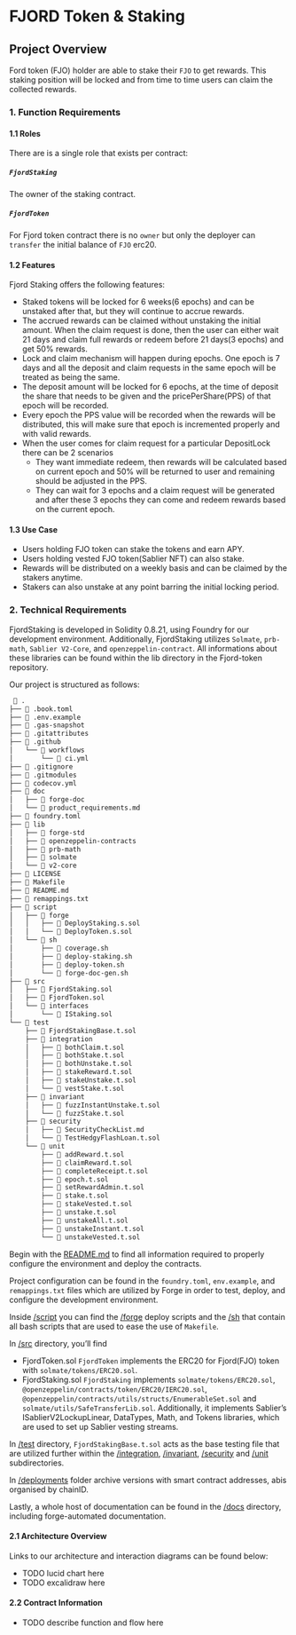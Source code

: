 # FJORD Token & Staking

## Project Overview

Ford token (FJO) holder are able to stake their `FJO` to get rewards. 
This staking position will be locked and from time to time users can claim the collected rewards.

### 1. Function Requirements

#### 1.1 Roles
There are is a single role that exists per contract:
##### `FjordStaking`
The owner of the staking contract.
##### `FjordToken`
For Fjord token contract there is no `owner` but only the deployer can `transfer` the initial balance of `FJO` erc20.


#### 1.2 Features
Fjord Staking offers the following features:
- Staked tokens will be locked for 6 weeks(6 epochs) and can be unstaked after that, but they will continue to accrue rewards.
- The accrued rewards can be claimed without unstaking the initial amount. When the claim request is done, then the user can either wait 21 days and claim full rewards or redeem before 21 days(3 epochs) and get 50% rewards.
- Lock and claim mechanism will happen during epochs. One epoch is 7 days and all the deposit and claim requests in the same epoch will be treated as being the same.
- The deposit amount will be locked for 6 epochs, at the time of deposit the share that needs to be given and the pricePerShare(PPS) of that epoch will be recorded.
- Every epoch the PPS value will be recorded when the rewards will be distributed, this will make sure that epoch is incremented properly and with valid rewards.
- When the user comes for claim request for a particular DepositLock there can be 2 scenarios
  - They want immediate redeem, then rewards will be calculated based on current epoch and 50% will be returned to user and remaining should be adjusted in the PPS.
  - They can wait for 3 epochs and a claim request will be generated and after these 3 epochs they can come and redeem rewards based on the current epoch.


#### 1.3 Use Case
- Users holding FJO token can stake the tokens and earn APY.
- Users holding vested FJO token(Sablier NFT) can also stake.
- Rewards will be distributed on a weekly basis and can be claimed by the stakers anytime.
- Stakers can also unstake at any point barring the initial locking period.


### 2. Technical Requirements
FjordStaking is developed in Solidity 0.8.21, using Foundry for our development environment.
Additionally, FjordStaking utilizes `Solmate`, `prb-math`, `Sablier V2-Core`, and `openzeppelin-contract`. All informations about these libraries can be found within the lib directory in the Fjord-token repository.

Our project is structured as follows:

```sh
  .
├──  .book.toml
├──  .env.example
├──  .gas-snapshot
├──  .gitattributes
├──  .github
│   └──  workflows
│       └──  ci.yml
├──  .gitignore
├──  .gitmodules
├──  codecov.yml
├──  doc
│   ├──  forge-doc
│   └──  product_requirements.md
├──  foundry.toml
├──  lib
│   ├──  forge-std
│   ├──  openzeppelin-contracts
│   ├──  prb-math
│   ├──  solmate
│   └──  v2-core
├──  LICENSE
├──  Makefile
├──  README.md
├──  remappings.txt
├──  script
│   ├──  forge
│   │   ├──  DeployStaking.s.sol
│   │   └──  DeployToken.s.sol
│   └──  sh
│       ├──  coverage.sh
│       ├──  deploy-staking.sh
│       ├──  deploy-token.sh
│       └──  forge-doc-gen.sh
├── 󱧼 src
│   ├──  FjordStaking.sol
│   ├──  FjordToken.sol
│   └──  interfaces
│       └──  IStaking.sol
└──  test
    ├──  FjordStakingBase.t.sol
    ├──  integration
    │   ├──  bothClaim.t.sol
    │   ├──  bothStake.t.sol
    │   ├──  bothUnstake.t.sol
    │   ├──  stakeReward.t.sol
    │   ├──  stakeUnstake.t.sol
    │   └──  vestStake.t.sol
    ├──  invariant
    │   ├──  fuzzInstantUnstake.t.sol
    │   └──  fuzzStake.t.sol
    ├──  security
    │   ├──  SecurityCheckList.md
    │   └──  TestHedgyFlashLoan.t.sol
    └──  unit
        ├──  addReward.t.sol
        ├──  claimReward.t.sol
        ├──  completeReceipt.t.sol
        ├──  epoch.t.sol
        ├──  setRewardAdmin.t.sol
        ├──  stake.t.sol
        ├──  stakeVested.t.sol
        ├──  unstake.t.sol
        ├──  unstakeAll.t.sol
        ├──  unstakeInstant.t.sol
        └──  unstakeVested.t.sol
```

Begin with the [README.md](/README.md) to find all information required to properly configure the environment and deploy the contracts.

Project configuration can be found in the `foundry.toml`, `env.example`, and `remappings.txt` files which are utilized by Forge in order to test, deploy, and configure the development environment.

Inside [/script](../script/) you can find the [/forge](../script/forge/) deploy scripts and the [/sh](../script/sh/) that contain all bash scripts that are used to ease the use of `Makefile`.

In [/src](../src/) directory, you’ll find 
- FjordToken.sol
`FjordToken` implements the ERC20 for Fjord(FJO) token with `solmate/tokens/ERC20.sol`.
- FjordStaking.sol
`FjordStaking` implements  `solmate/tokens/ERC20.sol`, `@openzeppelin/contracts/token/ERC20/IERC20.sol`, `@openzeppelin/contracts/utils/structs/EnumerableSet.sol` and `solmate/utils/SafeTransferLib.sol`. Additionally, it implements Sablier’s ISablierV2LockupLinear, DataTypes, Math, and Tokens libraries, which are used to set up Sablier vesting streams. 

In [/test](../test/) directory, `FjordStakingBase.t.sol` acts as the base testing file that are utilized further within the [/integration](../test/integration/), [/invariant](../test/invariant/), [/security](../test/security/) and [/unit](../test/unit/) subdirectories.

In [/deployments]() folder archive versions with smart contract addresses, abis organised by chainID.

Lastly, a whole host of documentation can be found in the [/docs](../doc/) directory, including forge-automated documentation.


#### 2.1 Architecture Overview
Links to our architecture and interaction diagrams can be found below:
- TODO lucid chart here
- TODO excalidraw here


####  2.2 Contract Information
- TODO describe function and flow here